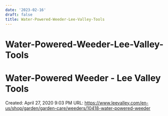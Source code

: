 ```yaml
---
date: '2023-02-16'
draft: false
title: Water-Powered-Weeder-Lee-Valley-Tools
---
```


# Water-Powered-Weeder-Lee-Valley-Tools

# Water-Powered Weeder - Lee Valley Tools
Created: April 27, 2020 9:03 PM
URL: https://www.leevalley.com/en-us/shop/garden/garden-care/weeders/10418-water-powered-weeder
